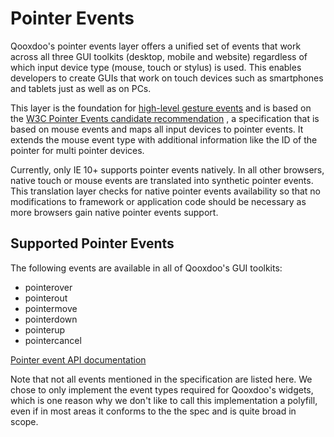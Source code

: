# Pointer Events

Qooxdoo's pointer events layer offers a unified set of events that work across
all three GUI toolkits (desktop, mobile and website) regardless of which input
device type (mouse, touch or stylus) is used. This enables developers to create
GUIs that work on touch devices such as smartphones and tablets just as well as
on PCs.

This layer is the foundation for [high-level gesture events](gestures.md) and is
based on the
[W3C Pointer Events candidate recommendation](http://www.w3.org/TR/pointerevents/)
, a specification that is based on mouse events and maps all input devices to
pointer events. It extends the mouse event type with additional information like
the ID of the pointer for multi pointer devices.

Currently, only IE 10+ supports pointer events natively. In all other browsers,
native touch or mouse events are translated into synthetic pointer events. This
translation layer checks for native pointer events availability so that no
modifications to framework or application code should be necessary as more
browsers gain native pointer events support.

## Supported Pointer Events

The following events are available in all of Qooxdoo's GUI toolkits:

- pointerover
- pointerout
- pointermove
- pointerdown
- pointerup
- pointercancel

[Pointer event API documentation](apps://apiviewer/#qx.event.type.Pointer)

Note that not all events mentioned in the specification are listed here. We
chose to only implement the event types required for Qooxdoo's widgets, which is
one reason why we don't like to call this implementation a polyfill, even if in
most areas it conforms to the the spec and is quite broad in scope.
